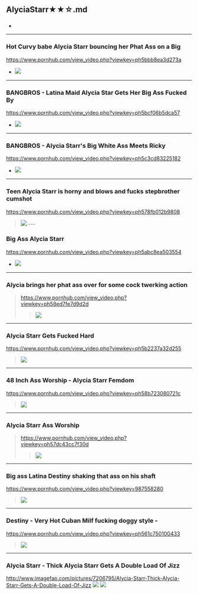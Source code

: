 ## AlyciaStarr★★☆.md
### 

- ![]()
---
### Hot Curvy babe Alycia Starr bouncing her Phat Ass on a Big 
https://www.pornhub.com/view_video.php?viewkey=ph5bbb8ea3d273a
- ![](https://ci.phncdn.com/videos/201810/08/186593221/original/(m=ecuKGgaaaa)(mh=nnzK2qpHjxr1rreP)12.jpg)
---
### BANGBROS - Latina Maid Alycia Star Gets Her Big Ass Fucked By 
https://www.pornhub.com/view_video.php?viewkey=ph5bcf06b5dca57
- ![](https://ci.phncdn.com/videos/201810/23/188749051/original/(m=ecuKGgaaaa)(mh=l47aElidj9s83jRp)16.jpg)
---
### BANGBROS - Alycia Starr's Big White Ass Meets Ricky 
https://www.pornhub.com/view_video.php?viewkey=ph5c3cd83225182
- ![](https://ci.phncdn.com/videos/201901/14/201777491/original/(m=ecuKGgaaaa)(mh=dOWMQDY5yrEMf6w1)16.jpg)
---
### Teen Alycia Starr is horny and blows and fucks stepbrother cumshot
https://www.pornhub.com/view_video.php?viewkey=ph578fb012b9808
>![](https://ci.phncdn.com/videos/201607/20/82848181/original/(m=ecuKGgaaaa)(mh=TipVdF4Gz8cHVZnz)11.jpg)
-\--
### Big Ass Alycia Starr
https://www.pornhub.com/view_video.php?viewkey=ph5abc8ea503554
- ![](https://ci.phncdn.com/videos/201803/29/160008382/original/(m=ecuKGgaaaa)(mh=B3clMuABh90nnWVY)9.jpg)
---
### Alycia brings her phat ass over for some cock twerking action
>https://www.pornhub.com/view_video.php?viewkey=ph58ed7fe7d9d2d
>>![](https://ci.phncdn.com/videos/201704/12/112913261/original/(m=ecuKGgaaaa)(mh=49XZcmZuUO_rutiP)2.jpg)
---
### Alycia Starr Gets Fucked Hard
https://www.pornhub.com/view_video.php?viewkey=ph5b2237a32d255
>![](https://ci.phncdn.com/videos/201806/14/170379131/original/(m=ecuKGgaaaa)(mh=lMoXIJc2O3oTFn1G)15.jpg)
---
### 48 Inch Ass Worship - Alycia Starr Femdom
https://www.pornhub.com/view_video.php?viewkey=ph58b723080721c
>![](https://ci.phncdn.com/videos/201703/01/108111672/thumbs_10/(m=ecuKGgaaaa)(mh=-gorEQ4PvoewFLXx)3.jpg)
---
### Alycia Starr Ass Worship
>https://www.pornhub.com/view_video.php?viewkey=ph57dc43cc7f30d
>>![](https://ci.phncdn.com/videos/201609/16/89736611/original/(m=ecuKGgaaaa)(mh=Qhje2MxHhu6U63XC)9.jpg)
---
### Big ass Latina Destiny shaking that ass on his shaft
https://www.pornhub.com/view_video.php?viewkey=987558280
>![](https://ci.phncdn.com/videos/201408/21/31016562/original/(m=ecuKGgaaaa)(mh=zyPFodyv9RSFGI10)4.jpg)
---
### Destiny - Very Hot Cuban Milf fucking doggy style -
https://www.pornhub.com/view_video.php?viewkey=ph561c750100433
>![](https://ci.phncdn.com/videos/201510/12/59349621/original/(m=ecuKGgaaaa)(mh=P1bliz8pSOIW59Ey)15.jpg)
---
### Alycia Starr - Thick Alycia Starr Gets A Double Load Of Jizz
http://www.imagefap.com/pictures/7206795/Alycia-Starr-Thick-Alycia-Starr-Gets-A-Double-Load-Of-Jizz
![](http://x.imagefapusercontent.com/u/PsykoX/7206795/442898904/0622150311237_071_IMG_1236.jpg)
![](http://x.imagefapusercontent.com/u/PsykoX/7206795/846794151/0622150311237_147_IMG_1312.jpg)
